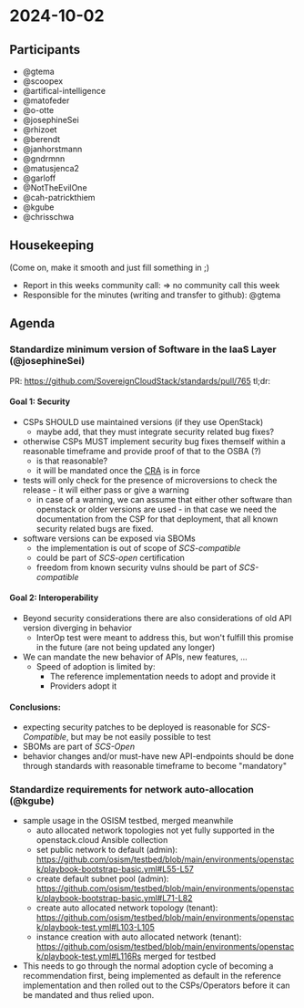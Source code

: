 # 2024-10-02

## Participants

- @gtema
- @scoopex
- @artifical-intelligence
- @matofeder
- @o-otte
- @josephineSei
- @rhizoet
- @berendt
- @janhorstmann
- @gndrmnn
- @matusjenca2
- @garloff
- @NotTheEvilOne
- @cah-patrickthiem
- @kgube
- @chrisschwa

## Housekeeping

(Come on, make it smooth and just fill something in ;)

- Report in this weeks community call: => no community call this week
- Responsible for the minutes (writing and transfer to github): @gtema


## Agenda

### Standardize minimum version of Software in the IaaS Layer (@josephineSei)

PR: https://github.com/SovereignCloudStack/standards/pull/765
tl;dr:
#### Goal 1: Security
- CSPs SHOULD use maintained versions (if they use OpenStack)
    - maybe add, that they must integrate security related bug fixes?
- otherwise CSPs MUST implement security bug fixes themself within a reasonable timeframe and provide proof of that to the OSBA (?)
    - is that reasonable?
    - it will be mandated once the [CRA](https://en.wikipedia.org/wiki/Cyber_Resilience_Act) is in force
- tests will only check for the presence of microversions to check the release - it will either pass or give a warning
    - in case of a warning, we can assume that either other software than openstack or older versions are used - in that case we need the documentation from the CSP for that deployment, that all known security related bugs are fixed.
- software versions can be exposed via SBOMs
    - the implementation is out of scope of *SCS-compatible*
    - could be part of *SCS-open* certification
    - freedom from known security vulns should be part of *SCS-compatible*
#### Goal 2: Interoperability
- Beyond security considerations there are also considerations of old API version diverging in behavior
    - InterOp test were meant to address this, but won't fulfill this promise in the future (are not being updated any longer)
- We can mandate the new behavior of APIs, new features, ...
    - Speed of adoption is limited by:
        - The reference implementation needs to adopt and provide it
        - Providers adopt it 
#### Conclusions:
- expecting security patches to be deployed is reasonable for *SCS-Compatible*, but may be not easily possible to test
- SBOMs are part of *SCS-Open*
- behavior changes and/or must-have new API-endpoints should be done through standards with reasonable timeframe to become "mandatory"

### Standardize requirements for network auto-allocation (@kgube)

- sample usage in the OSISM testbed, merged meanwhile
    - auto allocated network topologies not yet fully supported in the openstack.cloud Ansible collection
    - set public network to default (admin): https://github.com/osism/testbed/blob/main/environments/openstack/playbook-bootstrap-basic.yml#L55-L57
    - create default subnet pool (admin): https://github.com/osism/testbed/blob/main/environments/openstack/playbook-bootstrap-basic.yml#L71-L82
    - create auto allocated network topology (tenant): https://github.com/osism/testbed/blob/main/environments/openstack/playbook-test.yml#L103-L105
    - instance creation with auto allocated network (tenant): https://github.com/osism/testbed/blob/main/environments/openstack/playbook-test.yml#L116Rs merged for testbed
- This needs to go through the normal adoption cycle of becoming a recommendation first, being implemented as default in the reference implementation and then rolled out to the CSPs/Operators before it can be mandated and thus relied upon.

